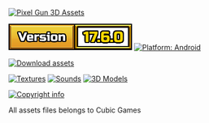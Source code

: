 [![Pixel Gun 3D Assets](/_media/title.png)](#)

[![Version: 17.6.0](/_media/info_version.png)](#)
[![Platform: Android](/_media/info_platform.png)](#)

[![Download assets](/_media/title_download.png)](#)

[![Textures](/_media/btn_texture.png)](Extracted/Texture2D)
[![Sounds](/_media/btn_audio.png)](Extracted/AudioClip)
[![3D Models](/_media/btn_mesh.png)](Extracted/Mesh)

[![Copyright info](/_media/title_copyright.png)](#)

All assets files belongs to Cubic Games
